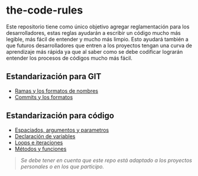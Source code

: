 # the-code-rules

Este repositorio tiene como único objetivo agregar reglamentación para los desarrolladores, estas reglas ayudarán a escribir un código mucho más legible, más fácil de entender y mucho más limpio. Esto ayudará también a que futuros desarrolladores que entren a los proyectos tengan una curva de aprendizaje más rápida ya que al saber como se debe codificar lograrán entender los procesos de códigos mucho más fácil.


## Estandarización para GIT

* [Ramas y los formatos de nombres](git/ramas-y-formatos-de-nombres.md)
* [Commits y los formatos](git/commits-y-formatos.md)

## Estandarización para código

* [Espaciados, argumentos y parametros](code/espaciados-argumentos-y-parametros.md)
* [Declaración de variables](code/declaracion-de-variables.md)
* [Loops e iteraciones](code/loops-e-iteraciones.md)
* [Métodos y funciones](code/metodos-y-funciones.md)

> _Se debe tener en cuenta que este repo está adaptado a los proyectos personales
o en los que participo._
